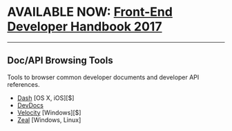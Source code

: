 # AVAILABLE NOW: [Front-End Developer Handbook 2017](https://www.gitbook.com/book/frontendmasters/front-end-handbook-2017/details)

***

## Doc/API Browsing Tools

Tools to browser common developer documents and developer API references.

* [Dash](https://kapeli.com/dash) [OS X, iOS][$]
* [DevDocs](http://devdocs.io/)
* [Velocity](https://velocity.silverlakesoftware.com/) [Windows][$]
* [Zeal](https://zealdocs.org/) [Windows, Linux]










































 







